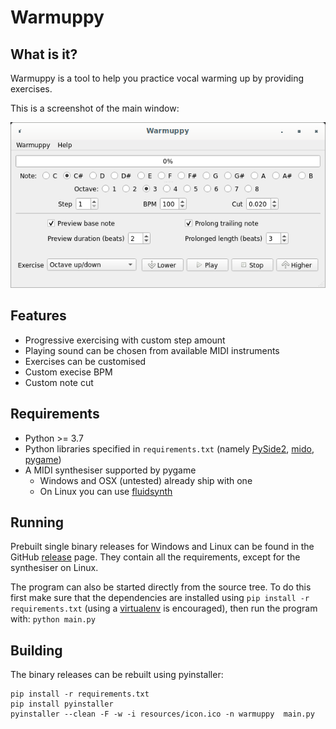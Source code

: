 # Warmuppy

## What is it?

Warmuppy is a tool to help you practice vocal warming up by providing exercises.

This is a screenshot of the main window:

![alt text](https://github.com/xstasi/warmuppy/blob/master/resources/screenshot.png?raw=true)

## Features

* Progressive exercising with custom step amount
* Playing sound can be chosen from available MIDI instruments
* Exercises can be customised
* Custom execise BPM
* Custom note cut

## Requirements

* Python >= 3.7
* Python libraries specified in `requirements.txt` (namely [PySide2](https://pypi.org/project/PySide2/), [mido](https://pypi.org/project/mido/), [pygame](https://www.pygame.org/))
* A MIDI synthesiser supported by pygame
  * Windows and OSX (untested) already ship with one
  * On Linux you can use [fluidsynth](https://www.fluidsynth.org)


## Running

Prebuilt single binary releases for Windows and Linux can be found in the GitHub [release](https://github.com/xstasi/warmuppy/releases) page. They contain all the requirements, except for the synthesiser on Linux.

The program can also be started directly from the source tree. To do this first make sure that the dependencies are installed using `pip install -r requirements.txt` (using a [virtualenv](https://docs.python.org/3/tutorial/venv.html) is encouraged), then run the program with: `python main.py`

## Building

The binary releases can be rebuilt using pyinstaller:

```
pip install -r requirements.txt
pip install pyinstaller
pyinstaller --clean -F -w -i resources/icon.ico -n warmuppy  main.py
```

